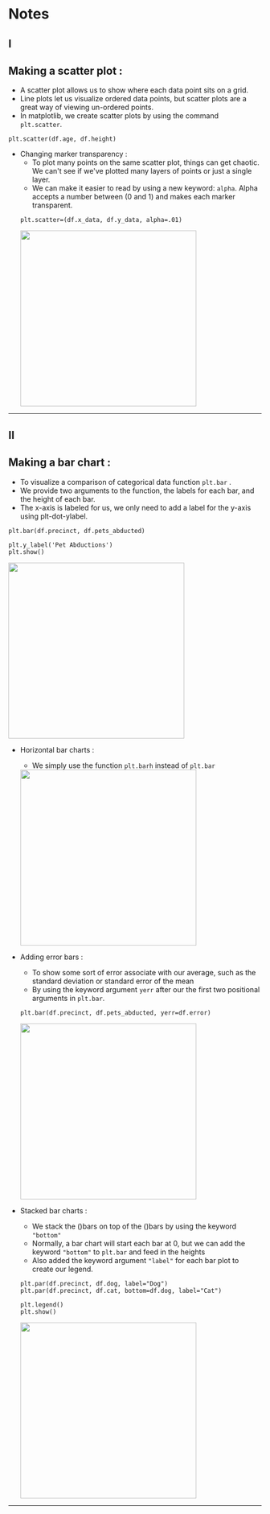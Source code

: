 # Notes
## I
## Making a scatter plot :
  - A scatter plot allows us to show where each data point sits on a grid.
  - Line plots let us visualize ordered data points, but scatter plots are a great way of viewing un-ordered points.
  - In matplotlib, we create scatter plots by using the command `plt.scatter`.
  ```
  plt.scatter(df.age, df.height)
  ```
  - Changing marker transparency :
    - To plot many points on the same scatter plot, things can get chaotic. We can't see if we've plotted many layers of points or just a single layer.
    - We can make it easier to read by using a new keyword: `alpha`. Alpha accepts a number between (0 and 1) and makes each marker transparent.
    ```
    plt.scatter=(df.x_data, df.y_data, alpha=.01)
    ```
    <img src="https://i0.wp.com/cmdlinetips.com/wp-content/uploads/2019/04/Scatter_Plot_transparent_with_log_scale_Seaborn_Python.jpeg?resize=600%2C400" width="350">
------------------------------------------------------------------------------------------------------------------------------------------------------------------------------------------------------------------------------

## II
## Making a bar chart :
  - To visualize a comparison of categorical data function `plt.bar` .
  - We provide two arguments to the function, the labels for each bar, and the height of each bar.
  - The x-axis is labeled for us, we only need to add a label for the y-axis using plt-dot-ylabel.
  ```
  plt.bar(df.precinct, df.pets_abducted)
  
  plt.y_label('Pet Abductions')
  plt.show()
  ```
  <img src="https://www.readingrockets.org/images/articles/43814-graph.jpg" width="350">
  
  - Horizontal bar charts :
    - We simply use the function `plt.barh` instead of `plt.bar`
    
    <img src="https://datasciencemadesimple.com/wp-content/uploads/2017/02/R-Horizontal-bar-chart.png" width="350">
    
  - Adding error bars :
    - To show some sort of error associate with our average, such as the standard deviation or standard error of the mean
    - By using the keyword argument `yerr` after our the first two positional arguments in `plt.bar`.
    ```
    plt.bar(df.precinct, df.pets_abducted, yerr=df.error)
    ```
    <img src="https://www.statology.org/wp-content/uploads/2021/08/errorbarR2.png" width="350">
    
  - Stacked bar charts :
    - We stack the ()bars on top of the ()bars by using the keyword `"bottom"`
    - Normally, a bar chart will start each bar at 0, but we can add the keyword `"bottom"` to `plt.bar` and feed in the heights
    - Also added the keyword argument `"label"` for each bar plot to create our legend.
    
    ```
    plt.par(df.precinct, df.dog, label="Dog")
    plt.par(df.precinct, df.cat, bottom=df.dog, label="Cat")
    
    plt.legend()
    plt.show()
    ```
    
    <img src="https://tse4.mm.bing.net/th?id=OIP.5nV3Jggs0ah5De3FJmfCXwHaFR&pid=Api&P=0" width="350">
----------------------------------------------------------------------------------------------------------------------------------------------------------------------------------------------------------------------------


    
    
    
    